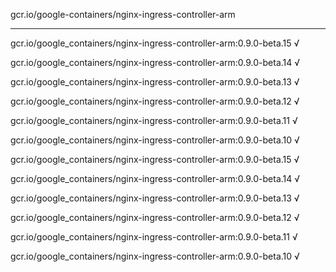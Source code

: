 gcr.io/google-containers/nginx-ingress-controller-arm 

----
gcr.io/google_containers/nginx-ingress-controller-arm:0.9.0-beta.15 √

gcr.io/google_containers/nginx-ingress-controller-arm:0.9.0-beta.14 √

gcr.io/google_containers/nginx-ingress-controller-arm:0.9.0-beta.13 √

gcr.io/google_containers/nginx-ingress-controller-arm:0.9.0-beta.12 √

gcr.io/google_containers/nginx-ingress-controller-arm:0.9.0-beta.11 √

gcr.io/google_containers/nginx-ingress-controller-arm:0.9.0-beta.10 √

gcr.io/google_containers/nginx-ingress-controller-arm:0.9.0-beta.15 √

gcr.io/google_containers/nginx-ingress-controller-arm:0.9.0-beta.14 √

gcr.io/google_containers/nginx-ingress-controller-arm:0.9.0-beta.13 √

gcr.io/google_containers/nginx-ingress-controller-arm:0.9.0-beta.12 √

gcr.io/google_containers/nginx-ingress-controller-arm:0.9.0-beta.11 √

gcr.io/google_containers/nginx-ingress-controller-arm:0.9.0-beta.10 √


